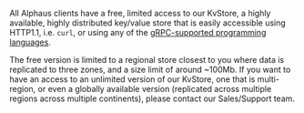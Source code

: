 All Alphaus clients have a free, limited access to our KvStore, a highly available, highly distributed key/value store that is easily accessible using HTTP1.1, i.e. `curl`, or using any of the [gRPC-supported programming languages](https://grpc.io/docs/languages/).

The free version is limited to a regional store closest to you where data is replicated to three zones, and a size limit of around ~100Mb. If you want to have an access to an unlimited version of our KvStore, one that is multi-region, or even a globally available version (replicated across multiple regions across multiple continents), please contact our Sales/Support team. 
